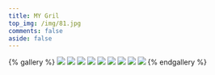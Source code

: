 ```yaml
---
title: MY Gril
top_img: /img/81.jpg
comments: false
aside: false
---
```



{% gallery %}
![](https://xiaozhidage.gitee.io/image_treasure-house/hexoimage/image/40w.jpg)
![](https://xiaozhidage.gitee.io/image_treasure-house/hexoimage/image/640.png)
![](https://xiaozhidage.gitee.io/image_treasure-house/hexoimage/image/v21440w.jpg)
![](https://xiaozhidage.gitee.io/image_treasure-house/hexoimage/image/2/1609046896790.jpg)
![](https://xiaozhidage.gitee.io/image_treasure-house/hexoimage/image/2/1615249544123.jpeg)
![](https://xiaozhidage.gitee.io/image_treasure-house/hexoimage/image/wallhaven-pko8lm_1920x1080.jpg)
![](https://xiaozhidage.gitee.io/image_treasure-house/hexoimage/image/wallhaven-e7xdwk.jpg)
![](https://xiaozhidage.gitee.io/image_treasure-house/hexoimage/image/wallhaven-9mdlwk_1920x1080.jpg)
![](https://xiaozhidage.gitee.io/image_treasure-house/hexoimage/image/wallhaven-l38kvy.jpg)
{% endgallery %}
